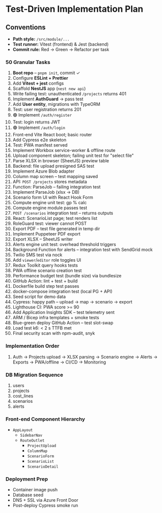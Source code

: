 # Test-Driven Implementation Plan

## Conventions

* **Path style:** `/src/module/...`
* **Test runner:** Vitest (frontend) & Jest (backend)
* **Commit rule:** Red → Green → Refactor per task

### 50 Granular Tasks

1. **Boot repo** – `pnpm init`, commit ✓
2. Configure **ESLint + Prettier**
3. Add **Vitest + jest** configs
4. Scaffold **NestJS** app (`nest new api`)
5. Write failing test: unauthenticated `/projects` returns 401
6. Implement **AuthGuard** → pass test
7. Add **User entity**, migrations with TypeORM
8. Test: user registration returns 201
9. 🟢 Implement `/auth/register`
10. Test: login returns JWT
11. 🟢 Implement `/auth/login`
12. Front-end Vite React boot; basic router
13. Add Cypress e2e skeleton
14. Test: PWA manifest served
15. Implement Workbox service-worker & offline route
16. Upload component skeleton; failing unit test for "select file"
17. Parse XLSX in browser (SheetJS) preview table
18. Backend: file upload presigned SAS test
19. Implement Azure Blob adapter
20. Column map screen – test mapping saved
21. API: `POST /projects` stores metadata
22. Function: ParseJob – failing integration test
23. Implement ParseJob (xlsx → DB)
24. Scenario form UI with React Hook Form
25. Compute engine unit test: gp % calc
26. Compute engine module passes test
27. `POST /scenarios` integration test – returns outputs
28. React: ScenarioList page; test renders list
29. RoleGuard test: viewer cannot POST
30. Export PDF – test file generated in temp dir
31. Implement Puppeteer PDF export
32. Export XLSX – SheetJS writer
33. Alerts engine unit test: overhead threshold triggers
34. Background Function for alerts – integration test with SendGrid mock
35. Twilio SMS test via nock
36. Add `viewer`/`editor` role toggles UI
37. Redux Toolkit query hooks tests
38. PWA offline scenario creation test
39. Performance budget test (bundle size) via bundlesize
40. GitHub Action: lint + test + build
41. Dockerfile build step test passes
42. docker-compose integration test (local PG + API)
43. Seed script for demo data
44. Cypress: happy path – upload → map → scenario → export
45. Lighthouse CI: PWA score >= 90
46. Add Application Insights SDK – test telemetry sent
47. ARM / Bicep infra templates + smoke tests
48. Blue-green deploy GitHub Action – test slot-swap
49. Load test k6: < 2 s TTFB met
50. Final security scan with npm-audit, snyk

### Implementation Order

1. Auth → Projects upload → XLSX parsing → Scenario engine → Alerts → Exports → PWA/offline → CI/CD → Monitoring

### DB Migration Sequence

1. users
2. projects
3. cost_lines
4. scenarios
5. alerts

### Front-end Component Hierarchy

* `AppLayout`
  * `SidebarNav`
  * `RouteOutlet`
    * `ProjectUpload`
    * `ColumnMap`
    * `ScenarioForm`
    * `ScenarioList`
    * `ScenarioDetail`

### Deployment Prep

* Container image push
* Database seed
* DNS + SSL via Azure Front Door
* Post-deploy Cypress smoke run